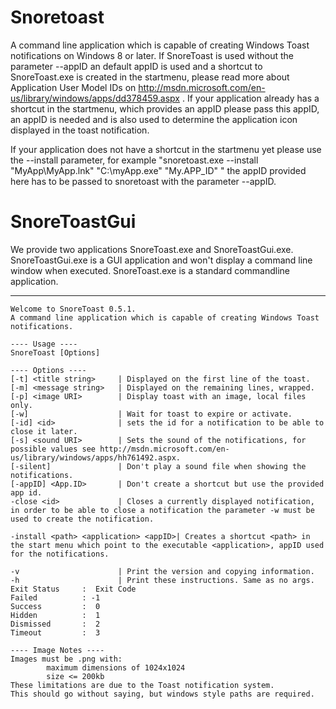 Snoretoast
==========

A command line application which is capable of creating Windows Toast notifications on Windows 8 or later.
If SnoreToast is used without the parameter --appID an default appID is used and a shortcut to SnoreToast.exe is created in the startmenu, please read more about Application User Model IDs on http://msdn.microsoft.com/en-us/library/windows/apps/dd378459.aspx .
If your application already has a shortcut in the startmenu, which provides an appID please pass this appID, an appID is needed and is also used to determine the application icon displayed in the toast notification.

If your application does not have a shortcut in the startmenu yet please use the --install parameter, for example "snoretoast.exe --install "MyApp\MyApp.lnk" "C:\myApp.exe" "My.APP_ID" " the appID provided here has to be passed to snoretoast with the parameter --appID.

# SnoreToastGui
We provide two applications SnoreToast.exe and SnoreToastGui.exe.
SnoreToastGui.exe is a GUI application and won't display a command line window when executed.
SnoreToast.exe is a standard commandline application.


----------------------------------------------------------

    Welcome to SnoreToast 0.5.1.
    A command line application which is capable of creating Windows Toast notifications.

    ---- Usage ----
    SnoreToast [Options]

    ---- Options ----
    [-t] <title string>     | Displayed on the first line of the toast.
    [-m] <message string>   | Displayed on the remaining lines, wrapped.
    [-p] <image URI>        | Display toast with an image, local files only.
    [-w]                    | Wait for toast to expire or activate.
    [-id] <id>              | sets the id for a notification to be able to close it later.
    [-s] <sound URI>        | Sets the sound of the notifications, for possible values see http://msdn.microsoft.com/en-us/library/windows/apps/hh761492.aspx.
    [-silent]               | Don't play a sound file when showing the notifications.
    [-appID] <App.ID>       | Don't create a shortcut but use the provided app id.
    -close <id>             | Closes a currently displayed notification, in order to be able to close a notification the parameter -w must be used to create the notification.

    -install <path> <application> <appID>| Creates a shortcut <path> in the start menu which point to the executable <application>, appID used for the notifications.

    -v                      | Print the version and copying information.
    -h                      | Print these instructions. Same as no args.
    Exit Status     :  Exit Code
    Failed          : -1
    Success         :  0
    Hidden          :  1
    Dismissed       :  2
    Timeout         :  3

    ---- Image Notes ----
    Images must be .png with:
            maximum dimensions of 1024x1024
            size <= 200kb
    These limitations are due to the Toast notification system.
    This should go without saying, but windows style paths are required.
